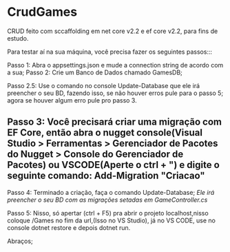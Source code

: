 # CrudGames

CRUD feito com sccaffolding em net core v2.2 e ef core v2.2, para fins de estudo.

Para testar aí na sua máquina, você precisa fazer os seguintes passos:::

Passo 1: Abra o appsettings.json e mude a connection string de acordo com a sua;
Passo 2: Crie um Banco de Dados chamado GamesDB;

Passo 2.5: Use o comando no console Update-Database que ele irá preencher o seu BD, fazendo isso,
se não houver erros pule para o passo 5; agora se houver algum erro pule pro passo 3.

Passo 3: Você precisará criar uma migração com EF Core, então abra o nugget console(Visual Studio > Ferramentas >
Gerenciador de Pacotes do Nugget > Console do Gerenciador de Pacotes) ou VSCODE(Aperte o ctrl + ") e digite o seguinte comando:
Add-Migration "Criacao"
-----
Passo 4: Terminado a criação, faça o comando Update-Database;
*Ele irá preencher o seu BD com as migrações setadas em GameController.cs*

Passo 5: Nisso, só apertar (ctrl + F5) pra abrir o projeto localhost,nisso coloque /Games no fim da url,(Isso no VS Studio), já no VS CODE, use no console dotnet restore e depois dotnet run.

Abraços;
